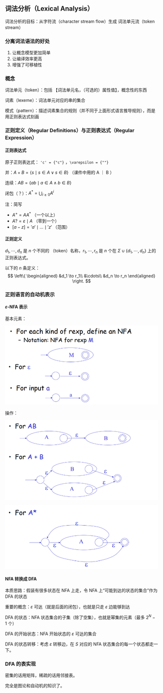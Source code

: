 ## 词法分析（Lexical Analysis）

词法分析的目标：从字符流（character stream flow）生成 词法单元流（token stream）

### 分离词法语法的好处

1. 让概念模型更加简单
2. 让编译效率更高
3. 增强了可移植性

### 概念

词法单元（token）：包括 【词法单元名，（可选的）属性值】，概念性的东西

词素（lexeme）：词法单元对应的串的集合

模式（pattern）：描述词素集合的规则（并不同于上面形式语言推导规则），而是用正则表达式刻画

### 正则定义（Regular Definitions）与正则表达式（Regular Expression）

#### 正则表达式

原子正则表达式： `'c' = {"c"}` ，`\varepsilon = {""}`

并：$A+B = \{s \mid s \in A \vee s\in B\}$ （课件中用的 A ｜ B ）

连续：$AB=\{ab \mid a \in A \wedge b \in B\}$

闭包（？）：$A^* = \bigcup_{i\geq 0} A^i$ 

注：简写 

+ $A^+ = AA^*$ （一个以上） 
+ $A? = \varepsilon \mid A$ （零到一个）
+  $[a-z]='a'\mid  ... \mid 'z'$ （范围）

#### 正则定义

$d_1,\cdots,d_n$ 是 $n$ 个不同的 （token）名称，$r_1, \cdots, r_n$ 是 $n$ 个在 $\Sigma \cup \{d_1,\cdots,d_n\}$ 上的正则表达式。

以下的 $n$ 条定义：
$$
\left\{
\begin{aligned}
&d_1 \to r_1\\
&\cdots\\
&d_n \to r_n
\end{aligned}
\right.
$$

### 正则语言的自动机表示

#### $\varepsilon$-NFA 表示

基本元素：

![image-20211224002526970](image-20211224002526970.png)

操作：

![image-20211224002603208](image-20211224002603208.png)

![image-20211224002658203](image-20211224002658203.png)

#### NFA 转换成 DFA

本质思路：假装有很多状态在 NFA 上走，令 NFA 上“可能到达的状态的集合”作为 DFA 的状态

重要的概念：$\varepsilon$ 可达（就是后面的闭包），也就是只走 $\varepsilon$ 边能够到达

DFA 的状态：NFA 状态集合的子集（除了空集），也就是幂集的元素（最多 $2^N-1$ 个）

DFA 的开始状态：NFA 开始状态的 $\varepsilon$ 可达的集合

DFA 的状态转移：考虑 $\varepsilon$ 转移边，在 $S$ 对应的 NFA 状态集合的每一个状态都走一下。

### DFA 的表实现

密集的话用矩阵，稀疏的话用邻接表。

完全是图论和自动机的知识了。